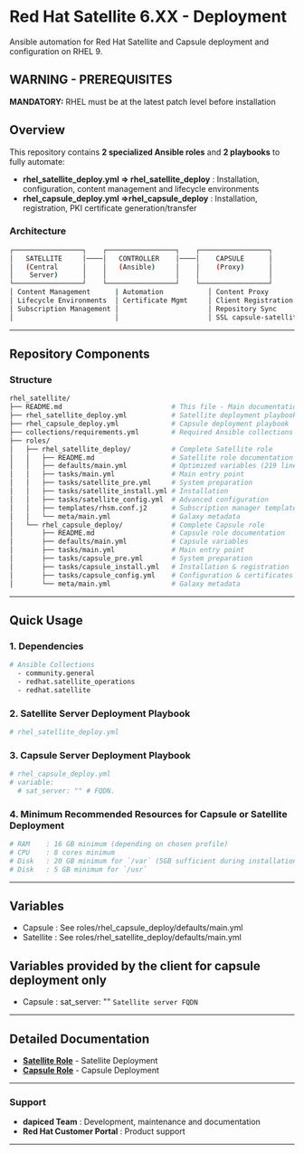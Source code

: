 # Red Hat Satellite 6.XX - Deployment

Ansible automation for Red Hat Satellite and Capsule deployment and configuration on RHEL 9.

## **WARNING - PREREQUISITES**

**MANDATORY:** RHEL must be at the latest patch level before installation  

## Overview

This repository contains **2 specialized Ansible roles** and **2 playbooks** to fully automate:

- **rhel_satellite_deploy.yml => rhel_satellite_deploy** : Installation, configuration, content management and lifecycle environments
- **rhel_capsule_deploy.yml =>rhel_capsule_deploy**      : Installation, registration, PKI certificate generation/transfer

### Architecture

```bash
┌─────────────────┐    ┌─────────────────┐    ┌─────────────────┐
│   SATELLITE     │────│   CONTROLLER    │────│    CAPSULE      │
│   (Central      │    │   (Ansible)     │    │    (Proxy)      │
│    Server)      │    │                 │    │                 │
└─────────────────┘    └─────────────────┘    └─────────────────┘
│ Content Management      | Automation           │ Content Proxy          
│ Lifecycle Environments  │ Certificate Mgmt     │ Client Registration    
│ Subscription Management │                      │ Repository Sync 
│                         │                      │ SSL capsule-satellite cert
```

---

## Repository Components

### Structure

```bash
rhel_satellite/
├── README.md                           # This file - Main documentation
├── rhel_satellite_deploy.yml           # Satellite deployment playbook
├── rhel_capsule_deploy.yml             # Capsule deployment playbook
├── collections/requirements.yml        # Required Ansible collections
├── roles/    
│   ├── rhel_satellite_deploy/          # Complete Satellite role
│   │   ├── README.md                   # Satellite role documentation
│   │   ├── defaults/main.yml           # Optimized variables (219 lines)
│   │   ├── tasks/main.yml              # Main entry point
│   │   ├── tasks/satellite_pre.yml     # System preparation
│   │   ├── tasks/satellite_install.yml # Installation
│   │   ├── tasks/satellite_config.yml  # Advanced configuration
│   │   ├── templates/rhsm.conf.j2      # Subscription manager template
│   │   └── meta/main.yml               # Galaxy metadata
│   └── rhel_capsule_deploy/            # Complete Capsule role
│       ├── README.md                   # Capsule role documentation
│       ├── defaults/main.yml           # Capsule variables
│       ├── tasks/main.yml              # Main entry point
│       ├── tasks/capsule_pre.yml       # System preparation
│       ├── tasks/capsule_install.yml   # Installation & registration
│       ├── tasks/capsule_config.yml    # Configuration & certificates
│       └── meta/main.yml               # Galaxy metadata
```

---

## Quick Usage

### 1. **Dependencies**

```bash
# Ansible Collections
  - community.general
  - redhat.satellite_operations
  - redhat.satellite
```

### 2. **Satellite Server Deployment Playbook**

```bash
# rhel_satellite_deploy.yml
```

### 3. **Capsule Server Deployment Playbook**

```bash
# rhel_capsule_deploy.yml
# variable:              
  # sat_server: "" # FQDN.   
```

### 4. **Minimum Recommended Resources for Capsule or Satellite Deployment**

```bash
# RAM    : 16 GB minimum (depending on chosen profile)
# CPU    : 8 cores minimum
# Disk   : 20 GB minimum for `/var` (5GB sufficient during installation)
# Disk   : 5 GB minimum for `/usr`
```

---

## Variables

- Capsule   : See roles/rhel_capsule_deploy/defaults/main.yml
- Satellite : See roles/rhel_satellite_deploy/defaults/main.yml

## Variables provided by the client for capsule deployment only

- Capsule : sat_server: "" `Satellite server FQDN`

---

## Detailed Documentation

- **[Satellite Role](roles/rhel_satellite_deploy/README.md)** - Satellite Deployment
- **[Capsule Role](roles/rhel_capsule_deploy/README.md)**     - Capsule Deployment

---

### **Support**

- **dapiced Team**                 : Development, maintenance and documentation
- **Red Hat Customer Portal**   : Product support

---
